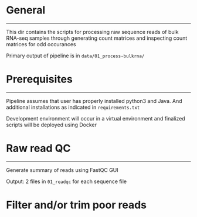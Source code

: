 # General
---

This dir contains the scripts for processing raw sequence reads of bulk RNA-seq samples through generating count matrices and inspecting count matrices for odd occurances

Primary output of pipeline is in `data/01_process-bulkrna/`

# Prerequisites
---

Pipeline assumes that user has properly installed python3 and Java. And additional installations as indicated in `requirements.txt`

Development environment will occur in a virtual environment and finalized scripts will be deployed using Docker


# Raw read QC
---

Generate summary of reads using FastQC GUI

Output: 2 files in `01_readqc` for each sequence file

# Filter and/or trim poor reads


